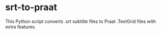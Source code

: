 # srt-to-praat
This Python script converts .srt subtitle files to Praat .TextGrid files with extra features.
